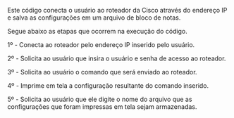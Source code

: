 Este código conecta o usuário ao roteador da Cisco através do endereço IP e salva as configurações em um arquivo de bloco de notas.

Segue abaixo as etapas que ocorrem na execução do código.

1º - Conecta ao roteador pelo endereço IP inserido pelo usuário.

2º - Solicita ao usuário que insira o usuário e senha de acesso ao roteador.

3º - Solicita ao usuário o comando que será enviado ao roteador.

4º - Imprime em tela a configuração resultante do comando inserido.

5º - Solicita ao usuário que ele digite o nome do arquivo que as configurações que foram impressas em tela sejam armazenadas.
